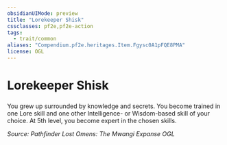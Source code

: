 ```yaml
---
obsidianUIMode: preview
title: "Lorekeeper Shisk"
cssclasses: pf2e,pf2e-action
tags:
  - trait/common
aliases: "Compendium.pf2e.heritages.Item.Fgysc0A1pFQE8PMA"
license: OGL
---
```

# Lorekeeper Shisk

### 






You grew up surrounded by knowledge and secrets. You become trained in one Lore skill and one other Intelligence- or Wisdom-based skill of your choice. At 5th level, you become expert in the chosen skills.

*Source: Pathfinder Lost Omens: The Mwangi Expanse*
*OGL*